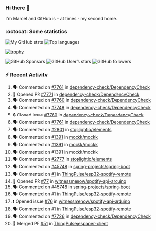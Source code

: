 ### Hi there 👋

I'm Marcel and GitHub is - at times - my second home.

<!--
**marcelstoer/marcelstoer** is a ✨ _special_ ✨ repository because its `README.md` (this file) appears on your GitHub profile.

Here are some ideas to get you started:

- 🔭 I’m currently working on ...
- 🌱 I’m currently learning ...
- 👯 I’m looking to collaborate on ...
- 🤔 I’m looking for help with ...
- 💬 Ask me about ...
- 📫 How to reach me: ...
- 😄 Pronouns: ...
- ⚡ Fun fact: ...
-->

### :octocat: Some statistics

<!-- https://github.com/anuraghazra/github-readme-stats -->

![My GitHub stats](https://github-readme-stats.vercel.app/api?username=marcelstoer&count_private=true&show_icons=true&hide_title=true)
![Top languages](https://github-readme-stats.vercel.app/api/top-langs/?username=marcelstoer&layout=compact&count_private=true&show_icons=true&hide_title=true&langs_count=10)

[![trophy](https://github-profile-trophy.vercel.app/?username=marcelstoer)](https://github.com/marcelstoer)

![GitHub Sponsors](https://img.shields.io/github/sponsors/marcelstoer?style=social)
![GitHub User's stars](https://img.shields.io/github/stars/marcelstoer?style=social)
![GitHub followers](https://img.shields.io/github/followers/marcelstoer?style=social)

### :zap: Recent Activity

<!--START_SECTION:activity-->
1. 🗣 Commented on [#7761](https://github.com/dependency-check/DependencyCheck/issues/7761#issuecomment-3009833191) in [dependency-check/DependencyCheck](https://github.com/dependency-check/DependencyCheck)
2. 💪 Opened PR [#7771](https://github.com/dependency-check/DependencyCheck/pull/7771) in [dependency-check/DependencyCheck](https://github.com/dependency-check/DependencyCheck)
3. 🗣 Commented on [#7760](https://github.com/dependency-check/DependencyCheck/issues/7760#issuecomment-3009690109) in [dependency-check/DependencyCheck](https://github.com/dependency-check/DependencyCheck)
4. 🗣 Commented on [#7748](https://github.com/dependency-check/DependencyCheck/issues/7748#issuecomment-3009657561) in [dependency-check/DependencyCheck](https://github.com/dependency-check/DependencyCheck)
5. 🔒 Closed issue [#7769](https://github.com/dependency-check/DependencyCheck/issues/7769) in [dependency-check/DependencyCheck](https://github.com/dependency-check/DependencyCheck)
6. 🗣 Commented on [#7761](https://github.com/dependency-check/DependencyCheck/issues/7761#issuecomment-3009640816) in [dependency-check/DependencyCheck](https://github.com/dependency-check/DependencyCheck)
7. 🗣 Commented on [#2801](https://github.com/stoplightio/elements/pull/2801#issuecomment-3000685906) in [stoplightio/elements](https://github.com/stoplightio/elements)
8. 🗣 Commented on [#1391](https://github.com/mockk/mockk/issues/1391#issuecomment-3000218338) in [mockk/mockk](https://github.com/mockk/mockk)
9. 🗣 Commented on [#1391](https://github.com/mockk/mockk/issues/1391#issuecomment-2999997474) in [mockk/mockk](https://github.com/mockk/mockk)
10. 🗣 Commented on [#1391](https://github.com/mockk/mockk/issues/1391#issuecomment-2999199062) in [mockk/mockk](https://github.com/mockk/mockk)
11. 🗣 Commented on [#2777](https://github.com/stoplightio/elements/pull/2777#issuecomment-2998843874) in [stoplightio/elements](https://github.com/stoplightio/elements)
12. 🗣 Commented on [#45748](https://github.com/spring-projects/spring-boot/issues/45748#issuecomment-2972238586) in [spring-projects/spring-boot](https://github.com/spring-projects/spring-boot)
13. 🗣 Commented on [#1](https://github.com/ThingPulse/esp32-spotify-remote/pull/1#issuecomment-2971642996) in [ThingPulse/esp32-spotify-remote](https://github.com/ThingPulse/esp32-spotify-remote)
14. 💪 Opened PR [#77](https://github.com/witnessmenow/spotify-api-arduino/pull/77) in [witnessmenow/spotify-api-arduino](https://github.com/witnessmenow/spotify-api-arduino)
15. 🗣 Commented on [#45748](https://github.com/spring-projects/spring-boot/issues/45748#issuecomment-2965498385) in [spring-projects/spring-boot](https://github.com/spring-projects/spring-boot)
16. 🗣 Commented on [#1](https://github.com/ThingPulse/esp32-spotify-remote/pull/1#issuecomment-2965324978) in [ThingPulse/esp32-spotify-remote](https://github.com/ThingPulse/esp32-spotify-remote)
17. ❗ Opened issue [#76](https://github.com/witnessmenow/spotify-api-arduino/issues/76) in [witnessmenow/spotify-api-arduino](https://github.com/witnessmenow/spotify-api-arduino)
18. 🗣 Commented on [#1](https://github.com/ThingPulse/esp32-spotify-remote/pull/1#issuecomment-2964048754) in [ThingPulse/esp32-spotify-remote](https://github.com/ThingPulse/esp32-spotify-remote)
19. 🗣 Commented on [#7726](https://github.com/dependency-check/DependencyCheck/pull/7726#issuecomment-2958912644) in [dependency-check/DependencyCheck](https://github.com/dependency-check/DependencyCheck)
20. 🎉 Merged PR [#51](https://github.com/ThingPulse/espaper-client/pull/51) in [ThingPulse/espaper-client](https://github.com/ThingPulse/espaper-client)
<!--END_SECTION:activity-->

